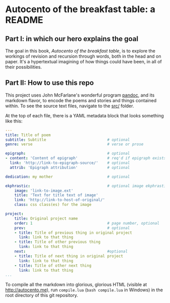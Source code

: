 Autocento of the breakfast table: a README
==========================================

Part I: in which our hero explains the goal
-------------------------------------------

The goal in this book, *Autocento of the breakfast table*, is to explore the workings of revision and recursion through words, both in the head and on paper.
It's a hypertextual imagining of how things could have been, in all of their possibilities.

Part II: How to use this repo
-----------------------------

This project uses John McFarlane's wonderful program [pandoc][], and its markdown flavor, to encode the poems and stories and things contained within.
To see the source text files, navigate to the [src/](autocento.me/src/) folder.

At the top of each file, there is a YAML metadata block that looks something like this:

````yaml
---
title: Title of poem
subtitle: Subtitle                           # optional
genre: verse                                 # verse or prose

epigraph:                                    # optional
- content: 'Content of epigraph'             # req'd if epigraph exists
  link: 'http://link-to-epigraph-source/'    # optional
  attrib: 'Epigraph attribution'             # optional

dedication: my mother                        # optional

ekphrastic:                                  # optional image ekphrastic
    image: 'link-to-image.ext'
    title: 'Text for title text of image'
    link: 'http://link-to-host-of-original/'
    class: css class(es) for the image

project:
    title: Original project name
    order: 1                                 # page number, optional
    prev:                                    # optional
    - title: Title of previous thing in original project
      link: link to that thing
    - title: Title of other previous thing
      link: link to that thing
    next:                                    #optional
    - title: Title of next thing in original project
      link: link to that thing
    - title: Title of other next thing
      link: link to that thing
...
````

To compile all the markdown into glorious, glorious HTML (visible at <http://autocento.me>), run `compile.lua` (`bash compile.lua` in Windows) in the root directory of this git repository.

[pandoc]: http://johnmacfarlane.net/pandoc/

